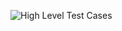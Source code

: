 ![High Level Test Cases](https://user-images.githubusercontent.com/94462726/143027365-dba81c67-f153-4e14-b4cb-3787d85b929a.jpg)

